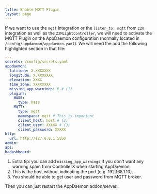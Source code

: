 ```yaml
---
title: Enable MQTT Plugin
layout: page
---
```


If we want to use the `mqtt` integration or the `listen_to: mqtt` from `z2m` integration as well as the `Z2MLightController`, we will need to activate the MQTT Plugin on the AppDaemon configuration (normally located in `/config/appdaemon/appdaemon.yaml`). We will need the add the following highlighted section in that file:

```yaml hl_lines="12 13 14 15 16 17"
---
secrets: /config/secrets.yaml
appdaemon:
  latitude: X.XXXXXXX
  longitude: X.XXXXXXX
  elevation: XXXX
  time_zone: XXXXXXXX
  missing_app_warnings: 0 # (1)
  plugins:
    HASS:
      type: hass
    MQTT:
      type: mqtt
      namespace: mqtt # This is important
      client_host: host # (2)
      client_user: XXXXX # (3)
      client_password: XXXXX
http:
  url: http://127.0.0.1:5050
admin:
api:
hadashboard:
```

1. Extra tip: you can add `missing_app_warnings` if you don't want any warning spam from ControllerX when starting AppDaemon.
2. This is the host without indicating the port (e.g. 192.168.1.10).
3. You should be able to get user and password from MQTT broker.

Then you can just restart the AppDaemon addon/server.
